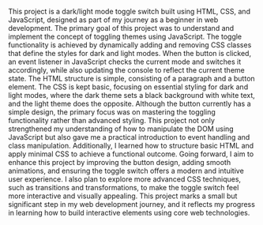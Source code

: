 This project is a dark/light mode toggle switch built using HTML, CSS, and JavaScript, designed as part of my journey as a beginner in web development. The primary goal of this project was to understand and implement the concept of toggling themes using JavaScript. The toggle functionality is achieved by dynamically adding and removing CSS classes that define the styles for dark and light modes. When the button is clicked, an event listener in JavaScript checks the current mode and switches it accordingly, while also updating the console to reflect the current theme state. The HTML structure is simple, consisting of a paragraph and a button element. The CSS is kept basic, focusing on essential styling for dark and light modes, where the dark theme sets a black background with white text, and the light theme does the opposite. Although the button currently has a simple design, the primary focus was on mastering the toggling functionality rather than advanced styling. This project not only strengthened my understanding of how to manipulate the DOM using JavaScript but also gave me a practical introduction to event handling and class manipulation. Additionally, I learned how to structure basic HTML and apply minimal CSS to achieve a functional outcome. Going forward, I aim to enhance this project by improving the button design, adding smooth animations, and ensuring the toggle switch offers a modern and intuitive user experience. I also plan to explore more advanced CSS techniques, such as transitions and transformations, to make the toggle switch feel more interactive and visually appealing. This project marks a small but significant step in my web development journey, and it reflects my progress in learning how to build interactive elements using core web technologies.

